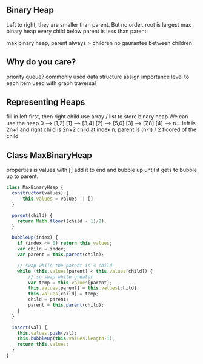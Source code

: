 ## Binary Heap
Left to right, they are smaller than parent.
But no order.
root is largest
max binary heap
every child below parent is less than parent.

max binary heap, parent always > children
no gaurantee between children

## Why do you care?
priority queue? commonly used data structure
assign importance level to each item
used with graph traversal

## Representing Heaps
fill in left first, then right child
use array / list to store binary heap
We can use the heap
0 --> [1,2]
[1] --> [3,4]
[2] --> [5,6]
[3] --> [7,8]
[4] --> 
n... left is 2n+1 and right child is 2n+2
child at index n,
parent is (n-1) / 2 floored
  of the child

## Class MaxBinaryHeap
properties is values with []
add it to end and bubble up until it gets to bubble up to parent.

```js
class MaxBinaryHeap {
  constructor(values) {
      this.values = values || []
  }

  parent(child) {
    return Math.floor((child - 1)/2);
  }

  bubbleUp(index) {
    if (index <= 0) return this.values;
    var child = index;
    var parent = this.parent(child);

    // swap while the parent is < child
    while (this.values[parent] < this.values[child]) {
        // so swap while greater
        var temp = this.values[parent];
        this.values[parent] = this.values[child];
        this.values[child] = temp;
        child = parent;
        parent = this.parent(child);
    }       
  }

  insert(val) {
    this.values.push(val);
    this.bubbleUp(this.values.length-1);
    return this.values;
  }
}
```


